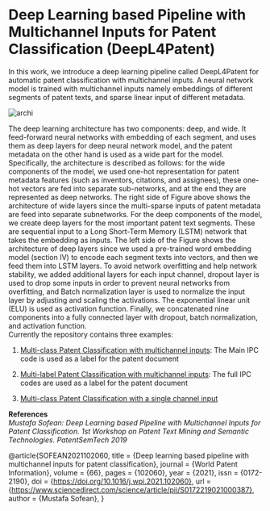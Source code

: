 # Deep Learning based Pipeline with Multichannel Inputs for Patent Classification (DeepL4Patent)

In this work, we introduce a deep learning pipeline called DeepL4Patent for automatic patent classification with multichannel inputs.   A neural network model is trained with multichannel inputs namely embeddings of different segments of patent texts, and sparse linear input of different metadata. 


![archi](https://github.com/sofean-mso/DeepL4Patent/blob/master/archi.png)


The deep learning architecture has two components: deep, and wide. It feed-forward neural networks with embedding of each segment, and uses them as deep layers for deep neural network model, and the patent metadata on the other hand is used as a wide part for the model. Specifically, the architecture is described as follows: for the wide components of the model, we used one-hot representation for patent metadata features (such as inventors, citations, and assignees), these one-hot vectors are fed into separate sub-networks, and at the end they are represented as deep networks. The right side of Figure above shows the architecture of wide layers since the multi-sparse inputs of patent metadata are feed into separate subnetworks. For the deep components of the model, we create deep layers for the most important patent text segments. These are sequential input to a Long Short-Term Memory (LSTM) network that takes the embedding as inputs. The left side of the Figure shows the architecture of deep layers since we used a pre-trained word embedding model (section IV) to encode each segment texts into vectors, and then we feed them into LSTM layers. To avoid network overfitting and help network stability, we added additional layers for each input channel, dropout layer is used to drop some inputs in order to prevent neural networks from overfitting, and Batch normalization layer is used to normalize the input layer by adjusting and scaling the activations. The exponential linear unit (ELU) is used as activation function. Finally, we concatenated nine components into a fully connected layer with dropout, batch normalization, and activation function.  
Currently the repository contains three examples:

1. [Multi-class Patent Classification with multichannel inputs](https://github.com/sofean-mso/DeepL4Patent/blob/master/DeepL4Patent%20Pipeline%20for%20Multi-class%20Patent%20Classification.ipynb): The Main IPC code is used as a label for the patent document

2. [Multi-label Patent Classification with multichannel inputs](https://github.com/sofean-mso/DeepL4Patent/blob/master/DeepL4Patent%20Pipeline%20for%20Multi-label%20Patent%20Classification.ipynb): The full IPC codes are used as a label for the patent document

3. [Multi-class Patent Classification with a single channel input](https://github.com/sofean-mso/DeepL4Patent/blob/master/single_input/Multi-classification%20with%20a%20single%20Input%20channel.ipynb)




**References**                                                                                                                         
*Mustafa Sofean: Deep Learning based Pipeline with Multichannel Inputs for Patent Classification. 1st Workshop on Patent Text Mining and Semantic Technologies. PatentSemTech 2019*

@article{SOFEAN2021102060,
title = {Deep learning based pipeline with multichannel inputs for patent classification},
journal = {World Patent Information},
volume = {66},
pages = {102060},
year = {2021},
issn = {0172-2190},
doi = {https://doi.org/10.1016/j.wpi.2021.102060},
url = {https://www.sciencedirect.com/science/article/pii/S0172219021000387},
author = {Mustafa Sofean},
}

